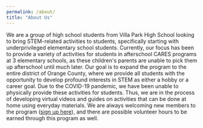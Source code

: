 ```yaml
---
permalink: /about/
title: "About Us"
---
```

We are a group of high school students from Villa Park High School looking to bring STEM-related activities to students, specifically starting with underprivileged elementary school students. Currently, our focus has been to provide a variety of activities for students in afterschool CARES programs at 3 elementary schools, as these children's parents are unable to pick them up afterschool until much later. Our goal is to expand the program to the entire district of Orange County, where we provide all students with the opportunity to develop profound interests in STEM as either a hobby or a career goal. Due to the COVID-19 pandemic, we have been unable to physically provide these activities for students. Thus, we are in the process of developing virtual videos and guides on activities that can be done at home using everyday materials. We are always welcoming new members to the program ([sign up here](www.stemtopoly.com/join)), and there are possible volunteer hours to be earned through this program as well. 
